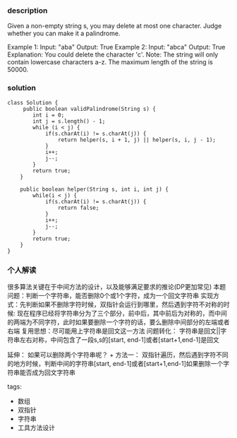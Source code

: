 ### description
Given a non-empty string s, you may delete at most one character. Judge whether you can make it a palindrome.

Example 1:
Input: "aba"
Output: True
Example 2:
Input: "abca"
Output: True
Explanation: You could delete the character 'c'.
Note:
The string will only contain lowercase characters a-z. The maximum length of the string is 50000.
### solution
```
class Solution {
     public boolean validPalindrome(String s) {
        int i = 0;
        int j = s.length() - 1;
        while (i < j) {
            if(s.charAt(i) != s.charAt(j)) {
                return helper(s, i + 1, j) || helper(s, i, j - 1);
            }
            i++;
            j--;
        }
        return true;
    }

    public boolean helper(String s, int i, int j) {
        while(i < j) {
            if(s.charAt(i) != s.charAt(j)) {
                return false;
            }
            i++;
            j--;
        }
        return true;
    }
}
```

### 个人解读
很多算法关键在于中间方法的设计，以及能够满足要求的推论(DP更加常见)
本题问题：判断一个字符串，能否删除0个或1个字符，成为一个回文字符串
实现方式：先判断如果不删除字符时候，双指针会运行到哪里，然后遇到字符不对称的时候:
现在程序已经将字符串分为了三个部分，前中后，其中前后为对称的，而中间的两端为不同字符，此时如果要删除一个字符的话，要么删除中间部分的左端或者右端
复用思想：尽可能用上字符串是回文这一方法
问题转化：
    字符串是回文||字符串左右对称，中间包含了一段s,s的[start, end-1]或者[start+1,end-1]是回文

延伸：
    如果可以删除两个字符串呢？
    + 方法一： 双指针遍历，然后遇到字符不同的地方时候，判断中间的字符串[start, end-1]或者[start+1,end-1]如果删除一个字符串能否成为回文字符串
    

tags:
  - 数组
  - 双指针
  - 字符串
  - 工具方法设计  
